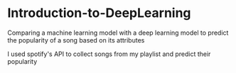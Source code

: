 # Introduction-to-DeepLearning

Comparing a machine learning model with a deep learning model to predict the popularity of a song based on its attributes

I used spotify's API to collect songs from my playlist and predict their popularity
